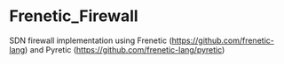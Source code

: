 Frenetic_Firewall
=================

SDN firewall implementation using Frenetic (https://github.com/frenetic-lang) and Pyretic (https://github.com/frenetic-lang/pyretic)
